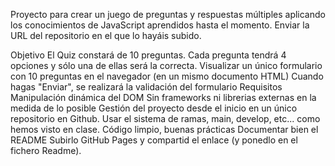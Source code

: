 Proyecto para crear un juego de preguntas y respuestas múltiples aplicando los conocimientos de JavaScript aprendidos hasta el momento. Enviar la URL del repositorio en el que lo hayáis subido. 

Objetivo
El Quiz constará de 10 preguntas. Cada pregunta tendrá 4 opciones y sólo una de ellas será la correcta.
Visualizar un único formulario con 10 preguntas en el navegador (en un mismo documento HTML)
Cuando hagas "Enviar", se realizará la validación del formulario
Requisitos
Manipulación dinámica del DOM
Sin frameworks ni librerias externas en la medida de lo posible
Gestión del proyecto desde el inicio en un único repositorio en Github. Usar el sistema de ramas, main, develop, etc... como hemos visto en clase.
Código limpio, buenas prácticas
Documentar bien el README
Subirlo GitHub Pages y compartid el enlace (y ponedlo en el fichero Readme).
